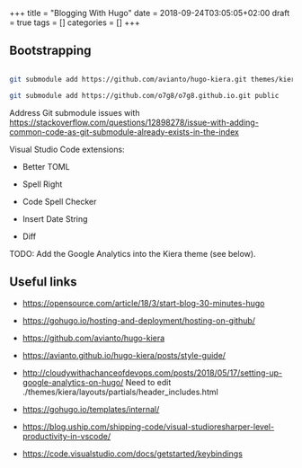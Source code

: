 +++
title = "Blogging With Hugo"
date = 2018-09-24T03:05:05+02:00
draft = true
tags = []
categories = []
+++

## Bootstrapping

```bash

git submodule add https://github.com/avianto/hugo-kiera.git themes/kiera

git submodule add https://github.com/o7g8/o7g8.github.io.git public

```

Address Git submodule issues with <https://stackoverflow.com/questions/12898278/issue-with-adding-common-code-as-git-submodule-already-exists-in-the-index>

Visual Studio Code extensions:

* Better TOML

* Spell Right

* Code Spell Checker

* Insert Date String

* Diff

TODO: Add the Google Analytics into the Kiera theme (see below).

## Useful links

* <https://opensource.com/article/18/3/start-blog-30-minutes-hugo>

* <https://gohugo.io/hosting-and-deployment/hosting-on-github/>

* <https://github.com/avianto/hugo-kiera>

* <https://avianto.github.io/hugo-kiera/posts/style-guide/>

* <http://cloudywithachanceofdevops.com/posts/2018/05/17/setting-up-google-analytics-on-hugo/> Need to edit ./themes/kiera/layouts/partials/header_includes.html

* <https://gohugo.io/templates/internal/>

* <https://blog.uship.com/shipping-code/visual-studioresharper-level-productivity-in-vscode/>

* <https://code.visualstudio.com/docs/getstarted/keybindings>